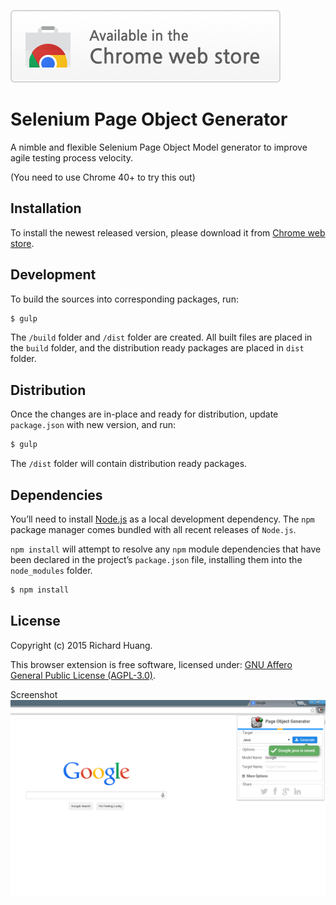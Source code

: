 <a target="_blank" href="https://chrome.google.com/webstore/detail/epgmnmcjdhapiojbohkkemlfkegmbebb">![Try it now in Chrome Web Store](/images/chrome-web-store.png "Click here to install this extension from the Chrome Web Store")</a>


Selenium Page Object Generator
==============================

A nimble and flexible Selenium Page Object Model generator to improve agile testing process velocity.

(You need to use Chrome 40+ to try this out)

Installation
-
To install the newest released version, please download it from [Chrome web store](https://chrome.google.com/webstore/detail/epgmnmcjdhapiojbohkkemlfkegmbebb).

Development
-
To build the sources into corresponding packages, run:

```bash
$ gulp
```

The `/build` folder and `/dist` folder are created. All built files are placed in the `build` folder, and the distribution ready packages are placed in `dist` folder.

Distribution
-
Once the changes are in-place and ready for distribution, update `package.json` with new version, and run:

```bash
$ gulp
```

The `/dist` folder will contain distribution ready packages.

Dependencies
-
You’ll need to install [Node.js](https://nodejs.org/) as a local development dependency. The `npm` package manager comes bundled with all recent releases of `Node.js`.

`npm install` will attempt to resolve any `npm` module dependencies that have been declared in the project’s `package.json` file, installing them into the `node_modules` folder.

```bash
$ npm install
```

License
-
Copyright (c) 2015 Richard Huang.

This browser extension is free software, licensed under: [GNU Affero General Public License (AGPL-3.0)](http://www.gnu.org/licenses/agpl-3.0.en.html).

Screenshot
![screenshot](/images/popup.png)
